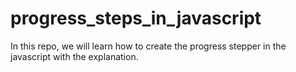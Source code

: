 # progress_steps_in_javascript
In this repo, we will learn how to create the progress stepper in the javascript with the explanation. 

